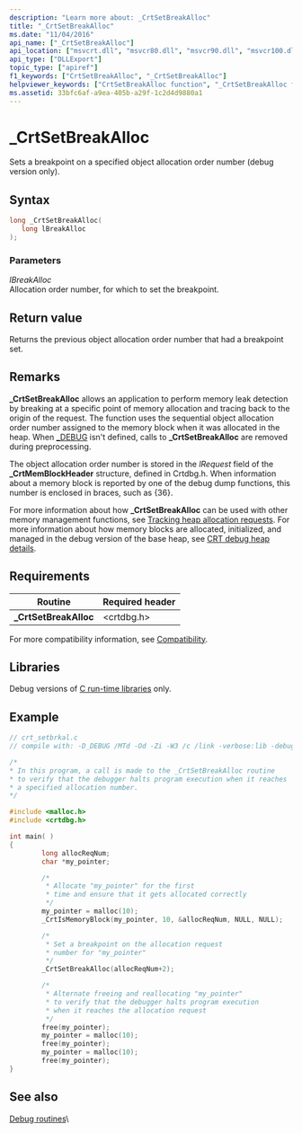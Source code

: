 ```yaml
---
description: "Learn more about: _CrtSetBreakAlloc"
title: "_CrtSetBreakAlloc"
ms.date: "11/04/2016"
api_name: ["_CrtSetBreakAlloc"]
api_location: ["msvcrt.dll", "msvcr80.dll", "msvcr90.dll", "msvcr100.dll", "msvcr100_clr0400.dll", "msvcr110.dll", "msvcr110_clr0400.dll", "msvcr120.dll", "msvcr120_clr0400.dll", "ucrtbase.dll"]
api_type: ["DLLExport"]
topic_type: ["apiref"]
f1_keywords: ["CrtSetBreakAlloc", "_CrtSetBreakAlloc"]
helpviewer_keywords: ["CrtSetBreakAlloc function", "_CrtSetBreakAlloc function"]
ms.assetid: 33bfc6af-a9ea-405b-a29f-1c2d4d9880a1
---
```

# _CrtSetBreakAlloc

Sets a breakpoint on a specified object allocation order number (debug version only).

## Syntax

```C
long _CrtSetBreakAlloc(
   long lBreakAlloc
);
```

### Parameters

*lBreakAlloc*<br/>
Allocation order number, for which to set the breakpoint.

## Return value

Returns the previous object allocation order number that had a breakpoint set.

## Remarks

**_CrtSetBreakAlloc** allows an application to perform memory leak detection by breaking at a specific point of memory allocation and tracing back to the origin of the request. The function uses the sequential object allocation order number assigned to the memory block when it was allocated in the heap. When [_DEBUG](../debug.md) isn't defined, calls to **_CrtSetBreakAlloc** are removed during preprocessing.

The object allocation order number is stored in the *lRequest* field of the **_CrtMemBlockHeader** structure, defined in Crtdbg.h. When information about a memory block is reported by one of the debug dump functions, this number is enclosed in braces, such as {36}.

For more information about how **_CrtSetBreakAlloc** can be used with other memory management functions, see [Tracking heap allocation requests](/visualstudio/debugger/crt-debug-heap-details). For more information about how memory blocks are allocated, initialized, and managed in the debug version of the base heap, see [CRT debug heap details](/visualstudio/debugger/crt-debug-heap-details).

## Requirements

|Routine|Required header|
|-------------|---------------------|
|**_CrtSetBreakAlloc**|\<crtdbg.h>|

For more compatibility information, see [Compatibility](../compatibility.md).

## Libraries

Debug versions of [C run-time libraries](../crt-library-features.md) only.

## Example

```C
// crt_setbrkal.c
// compile with: -D_DEBUG /MTd -Od -Zi -W3 /c /link -verbose:lib -debug

/*
* In this program, a call is made to the _CrtSetBreakAlloc routine
* to verify that the debugger halts program execution when it reaches
* a specified allocation number.
*/

#include <malloc.h>
#include <crtdbg.h>

int main( )
{
        long allocReqNum;
        char *my_pointer;

        /*
         * Allocate "my_pointer" for the first
         * time and ensure that it gets allocated correctly
         */
        my_pointer = malloc(10);
        _CrtIsMemoryBlock(my_pointer, 10, &allocReqNum, NULL, NULL);

        /*
         * Set a breakpoint on the allocation request
         * number for "my_pointer"
         */
        _CrtSetBreakAlloc(allocReqNum+2);

        /*
         * Alternate freeing and reallocating "my_pointer"
         * to verify that the debugger halts program execution
         * when it reaches the allocation request
         */
        free(my_pointer);
        my_pointer = malloc(10);
        free(my_pointer);
        my_pointer = malloc(10);
        free(my_pointer);
}
```

## See also

[Debug routines](../debug-routines.md)\
